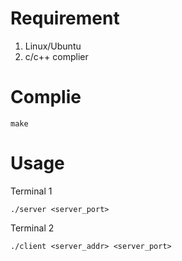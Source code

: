 # Requirement

1. Linux/Ubuntu
2. c/c++ complier

# Complie

```shell
make
```

# Usage

Terminal 1

```shell
./server <server_port>
```

Terminal 2

```shell
./client <server_addr> <server_port>
```

